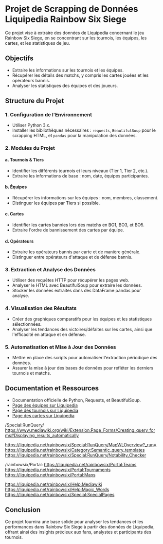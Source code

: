 # Projet de Scrapping de Données Liquipedia Rainbow Six Siege

Ce projet vise à extraire des données de Liquipedia concernant le jeu Rainbow Six Siege, en se concentrant sur les tournois, les équipes, les cartes, et les statistiques de jeu.

## Objectifs

- Extraire les informations sur les tournois et les équipes.
- Récupérer les détails des matchs, y compris les cartes jouées et les opérateurs bannis.
- Analyser les statistiques des équipes et des joueurs.

## Structure du Projet

### 1. Configuration de l'Environnement

- Utiliser Python 3.x.
- Installer les bibliothèques nécessaires : `requests`, `BeautifulSoup` pour le scrapping HTML, et `pandas` pour la manipulation des données.

### 2. Modules du Projet

#### a. Tournois & Tiers

- Identifier les différents tournois et leurs niveaux (Tier 1, Tier 2, etc.).
- Extraire les informations de base : nom, date, équipes participantes.

#### b. Équipes

- Récupérer les informations sur les équipes : nom, membres, classement.
- Distinguer les équipes par Tiers si possible.

#### c. Cartes

- Identifier les cartes bannies lors des matchs en BO1, BO3, et BO5.
- Extraire l'ordre de bannissement des cartes par équipe.

#### d. Opérateurs

- Extraire les opérateurs bannis par carte et de manière générale.
- Distinguer entre opérateurs d'attaque et de défense bannis.

### 3. Extraction et Analyse des Données

- Utiliser des requêtes HTTP pour récupérer les pages web.
- Analyser le HTML avec BeautifulSoup pour extraire les données.
- Stocker les données extraites dans des DataFrame pandas pour analyse.

### 4. Visualisation des Résultats

- Créer des graphiques comparatifs pour les équipes et les statistiques sélectionnées.
- Analyser les tendances des victoires/défaites sur les cartes, ainsi que l'efficacité en attaque et en défense.

### 5. Automatisation et Mise à Jour des Données

- Mettre en place des scripts pour automatiser l'extraction périodique des données.
- Assurer la mise à jour des bases de données pour refléter les derniers tournois et matchs.

## Documentation et Ressources

- Documentation officielle de Python, Requests, et BeautifulSoup.
- [Page des équipes sur Liquipedia](https://liquipedia.net/rainbowsix/Portal:Teams)
- [Page des tournois sur Liquipedia](https://liquipedia.net/rainbowsix/Portal:Tournaments)
- [Page des cartes sur Liquipedia](https://liquipedia.net/rainbowsix/Portal:Maps)


/Special:RunQuery/
https://www.mediawiki.org/wiki/Extension:Page_Forms/Creating_query_forms#Displaying_results_automatically

https://liquipedia.net/rainbowsix/Special:RunQuery/MapWLOverview?_run=
https://liquipedia.net/rainbowsix/Category:Semantic_query_templates
https://liquipedia.net/rainbowsix/Special:RunQuery/Notability_Checker


/rainbowsix/Portal:
https://liquipedia.net/rainbowsix/Portal:Teams
https://liquipedia.net/rainbowsix/Portal:Tournaments
https://liquipedia.net/rainbowsix/Portal:Maps


https://liquipedia.net/rainbowsix/Help:Mediawiki
https://liquipedia.net/rainbowsix/Help:Magic_Words
https://liquipedia.net/rainbowsix/Special:SpecialPages 

## Conclusion

Ce projet fournira une base solide pour analyser les tendances et les performances dans Rainbow Six Siege à partir des données de Liquipedia, offrant ainsi des insights précieux aux fans, analystes et participants des tournois.

